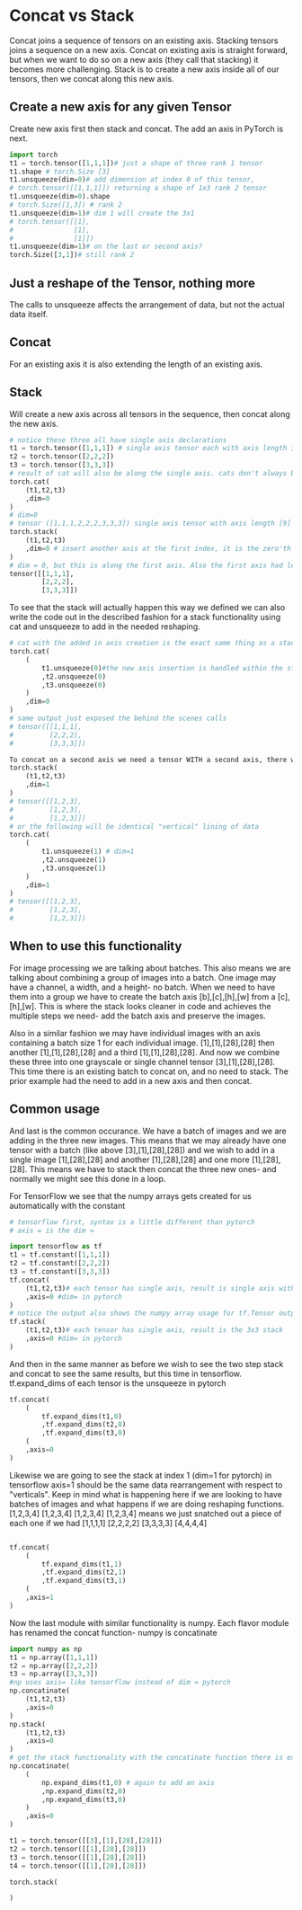 # Concat vs Stack
Concat joins a sequence of tensors on an existing axis. Stacking tensors joins a sequence on a new axis. Concat on existing axis is straight forward, but when we want to do so on a new axis (they call that stacking) it becomes more challenging. Stack is to create a new axis inside all of our tensors, then we concat along this new axis.

## Create a new axis for any given Tensor
Create new axis first then stack and concat. The add an axis in PyTorch is next.

```py 
import torch
t1 = torch.tensor([1,1,1])# just a shape of three rank 1 tensor
t1.shape # torch.Size [3]   
t1.unsqueeze(dim=0)# add dimension at index 0 of this tensor, 
# torch.tensor([[1,1,1]]) returning a shape of 1x3 rank 2 tensor
t1.unsqueeze(dim=0).shape
# torch.Size([1,3]) # rank 2
t1.unsqueeze(dim=1)# dim 1 will create the 3x1
# torch.tensor([[1],
#               [1],
#               [1]])
t1.unsqueeze(dim=1)# on the last or second axis?
torch.Size([3,1])# still rank 2
```
## Just a reshape of the Tensor, nothing more
The calls to unsqueeze affects the arrangement of data, but not the actual data itself.  
## Concat
For an existing axis it is also extending the length of an existing axis.
## Stack
Will create a new axis across all tensors in the sequence, then concat along the new axis.

```py
# notice these three all have single axis declarations
t1 = torch.tensor([1,1,1]) # single axis tensor each with axis length 3.
t2 = torch.tensor([2,2,2])
t3 = torch.tensor([3,3,3])
# result of cat will also be along the single axis. cats don't always behave this way, but will be along an EXISTING one. The only existing one here IS the single and only first axis.    
torch.cat(
    (t1,t2,t3)
    ,dim=0
)
# dim=0
# tensor ([1,1,1,2,2,2,3,3,3]) single axis tensor with axis length [9]
torch.stack(
    (t1,t2,t3)
    ,dim=0 # insert another axis at the first index, it is the zero'th one, it happens in the background
)
# dim = 0, but this is along the first axis. Also the first axis had length of three and the new shape is now 3x3. The three tensors are concatinated along the first axis. 
tensor([[1,1,1],
        [2,2,2],
        [3,3,3]])
```
To see that the stack will actually happen this way we defined we can also write the code out in the described fashion for a stack functionality using cat and unsqueeze to add in the needed reshaping.

```py
# cat with the added in axis creation is the exact same thing as a stack.
torch.cat(
    (
        t1.unsqueeze(0)#the new axis insertion is handled within the stack function call
        ,t2.unsqueeze(0)
        ,t3.unsqueeze(0)
    )
    ,dim=0
)
# same output just exposed the behind the scenes calls
# tensor([[1,1,1],
#         [2,2,2],
#         [3,3,3]])

To concat on a second axis we need a tensor WITH a second axis, there was none above. BUT, we can stack. A stack on dim=1 lines the data up vertically
torch.stack(
    (t1,t2,t3)
    ,dim=1
)
# tensor([[1,2,3],
#         [1,2,3],
#         [1,2,3]])
# or the following will be identical "vertical" lining of data
torch.cat(
    (
        t1.unsqueeze(1) # dim=1
        ,t2.unsqueeze(1)
        ,t3.unsqueeze(1)
    )
    ,dim=1
)
# tensor([[1,2,3],
#         [1,2,3],
#         [1,2,3]])
```
## When to use this functionality

For image processing we are talking about batches. This also means we are talking about combining a group of images into a batch. One image may have a channel, a width, and a height- no batch. When we need to have them into a group we have to create the batch axis [b],[c],[h],[w] from a [c],[h],[w]. This is where the stack looks cleaner in code and achieves the multiple steps we need- add the batch axis and preserve the images.

Also in a similar fashion we may have individual images with an axis containing a batch size 1 for each individual image. [1],[1],[28],[28] then another [1],[1],[28],[28] and a third [1],[1],[28],[28]. And now we combine these three into one grayscale or single channel tensor [3],[1],[28],[28]. This time there is an existing batch to concat on, and no need to stack. The prior example had the need to add in a new axis and then concat.

## Common usage
And last is the common occurance. We have a batch of images and we are adding in the three new images. This means that we may already have one tensor with a batch (like above [3],[1],[28],[28]) and we wish to add in a single image [1],[28],[28] and another [1],[28],[28] and one more [1],[28],[28]. This means we have to stack then concat the three new ones- and normally we might see this done in a loop.

For TensorFlow we see that the numpy arrays gets created for us automatically with the constant 
```py
# tensorflow first, syntax is a little different than pytorch
# axis = is the dim =  

import tensorflow as tf
t1 = tf.constant([1,1,1])
t2 = tf.constant([2,2,2])
t3 = tf.constant([3,3,3])
tf.concat(
    (t1,t2,t3)# each tensor has single axis, result is single axis with longer length (nine)
    ,axis=0 #dim= in pytorch
)
# notice the output also shows the numpy array usage for tf.Tensor output too 
tf.stack(
    (t1,t2,t3)# each tensor has single axis, result is the 3x3 stack
    ,axis=0 #dim= in pytorch
)
```
And then in the same manner as before we wish to see the two step stack and concat to see the same results, but this time in tensorflow. tf.expand_dims of each tensor is the unsqueeze in pytorch

```py
tf.concat(
    (
        tf.expand_dims(t1,0)
        ,tf.expand_dims(t2,0)
        ,tf.expand_dims(t3,0)
    (
    ,axis=0
)

```
Likewise we are going to see the stack at index 1 (dim=1 for pytorch) in tensorflow axis=1 should be the same data rearrangement with respect to "verticals". Keep in mind what is happening here if we are looking to have batches of images and what happens if we are doing reshaping functions.
[1,2,3,4] 
[1,2,3,4] 
[1,2,3,4] 
[1,2,3,4]
means we just snatched out a piece of each one if we had
[1,1,1,1]
[2,2,2,2]
[3,3,3,3]
[4,4,4,4]
```py

tf.concat(
    (
        tf.expand_dims(t1,1)
        ,tf.expand_dims(t2,1)
        ,tf.expand_dims(t3,1)
    (
    ,axis=1
)

```
Now the last module with similar functionality is numpy. Each flavor module has renamed the concat function- numpy is concatinate

```py 
import numpy as np
t1 = np.array([1,1,1])
t2 = np.array([2,2,2])
t3 = np.array([3,3,3])
#np uses axis= like tensorflow instead of dim = pytorch
np.concatinate(
    (t1,t2,t3)
    ,axis=0
)
np.stack(
    (t1,t2,t3)
    ,axis=0
)
# get the stack functionality with the concatinate function there is expand_dims again like squeeze
np.concatinate(
    (
        np.expand_dims(t1,0) # again to add an axis
        ,np.expand_dims(t2,0)
        ,np.expand_dims(t3,0)
    )
    ,axis=0
)
```
```py
t1 = torch.tensor([[3],[1],[28],[28]])
t2 = torch.tensor([[1],[28],[28]])
t3 = torch.tensor([[1],[28],[28]])
t4 = torch.tensor([[1],[28],[28]])

torch.stack(

)
```
